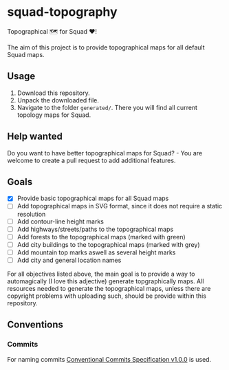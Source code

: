 # squad-topography

Topographical 🗺️ for Squad ❤️!

The aim of this project is to provide topographical maps for all default Squad maps.

## Usage

1. Download this repository.
2. Unpack the downloaded file.
3. Navigate to the folder `generated/`. There you will find all current topology maps for Squad.

## Help wanted

Do you want to have better topographical maps for Squad? - You are welcome to create a pull request to add additional features.

## Goals

- [x] Provide basic topographical maps for all Squad maps
- [ ] Add topographical maps in SVG format, since it does not require a static resolution
- [ ] Add contour-line height marks
- [ ] Add highways/streets/paths to the topographical maps
- [ ] Add forests to the topographical maps (marked with green)
- [ ] Add city buildings to the topographical maps (marked with grey)
- [ ] Add mountain top marks aswell as several height marks
- [ ] Add city and general location names

For all objectives listed above, the main goal is to provide a way to automagically (I love this adjective) generate topgraphically maps. All resources needed to generate the topographical maps, unless there are copyright problems with uploading such, should be provide within this repository.

## Conventions

### Commits

For naming commits [Conventional Commits Specification v1.0.0](https://www.conventionalcommits.org/en/v1.0.0/) is used.
